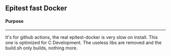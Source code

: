 ## Epitest fast Docker

#### Purpose
____

It's for github actions, the real epitest-docker is very slow on install. This one is optimized for
C Development.
The useless libs are removed and the build.sh only builds, nothing more.

